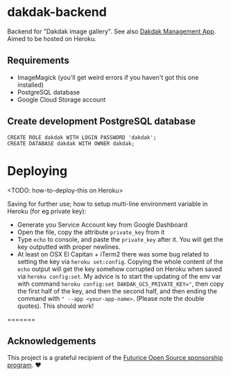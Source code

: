 dakdak-backend
==============

Backend for "Dakdak image gallery". See also [Dakdak Management App](https://github.com/miro/dakdak-mgmt). Aimed to be hosted on Heroku.


## Requirements

* ImageMagick (you'll get weird errors if you haven't got this one installed)
* PostgreSQL database
* Google Cloud Storage account


## Create development PostgreSQL database
	CREATE ROLE dakdak WITH LOGIN PASSWORD 'dakdak';
	CREATE DATABASE dakdak WITH OWNER dakdak;


# Deploying

<TODO: how-to-deploy-this on Heroku> 

Saving for further use; how to setup multi-line environment variable in Heroku (for eg private key):

* Generate you Service Account key from Google Dashboard
* Open the file, copy the attribute `private_key` from it
* Type `echo` to console, and paste the `private_key` after it. You will get the key outputted with proper newlines.
* At least on OSX El Capitan + iTerm2 there was some bug related to setting the key via `heroku set:config`. Copying the whole content of the `echo` output will get the key somehow corrupted on Heroku when saved via `heroku config:set`. My advice is to start the updating of the env var with command `heroku config:set DAKDAK_GCS_PRIVATE_KEY="`, then copy the first half of the key, and then the second half, and then ending the command with `" --app <your-app-name>`. (Please note the double quotes). This should work!


=======

## Acknowledgements
This project is a grateful recipient of the [Futurice Open Source sponsorship program](http://futurice.com/blog/sponsoring-free-time-open-source-activities). ♥
